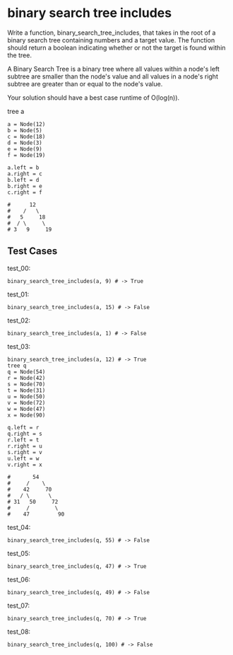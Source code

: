 # binary search tree includes

Write a function, binary_search_tree_includes, that takes in the root of a binary search tree containing numbers and a target value. The function should return a boolean indicating whether or not the target is found within the tree.

A Binary Search Tree is a binary tree where all values within a node's left subtree are smaller than the node's value and all values in a node's right subtree are greater than or equal to the node's value.

Your solution should have a best case runtime of O(log(n)).

tree a

```text
a = Node(12)
b = Node(5)
c = Node(18)
d = Node(3)
e = Node(9)
f = Node(19)

a.left = b
a.right = c
b.left = d
b.right = e
c.right = f

#      12
#    /   \
#   5     18
#  / \     \
# 3   9     19
```

## Test Cases

test_00:

```text
binary_search_tree_includes(a, 9) # -> True
```

test_01:

```text
binary_search_tree_includes(a, 15) # -> False
```

test_02:

```text
binary_search_tree_includes(a, 1) # -> False
```

test_03:

```text
binary_search_tree_includes(a, 12) # -> True
tree q
q = Node(54)
r = Node(42)
s = Node(70)
t = Node(31)
u = Node(50)
v = Node(72)
w = Node(47)
x = Node(90)

q.left = r
q.right = s
r.left = t
r.right = u
s.right = v
u.left = w
v.right = x

#       54
#     /    \
#    42     70
#   / \      \
# 31   50     72
#     /        \
#    47         90
```

test_04:

```text
binary_search_tree_includes(q, 55) # -> False
```

test_05:

```text
binary_search_tree_includes(q, 47) # -> True
```

test_06:

```text
binary_search_tree_includes(q, 49) # -> False
```

test_07:

```text
binary_search_tree_includes(q, 70) # -> True
```

test_08:

```text
binary_search_tree_includes(q, 100) # -> False
```

